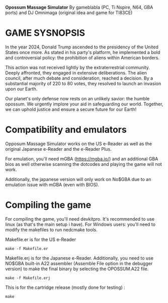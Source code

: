**Opossum Massage Simulator**
By gameblabla (PC, Ti Nspire, N64, GBA ports) and DJ Omnimaga (original idea and game for TI83CE)

GAME SYSNOPSIS
===============
In the year 2024, Donald Trump ascended to the presidency of the United States once more. 
As stated in his party's platform, he implemented a bold and controversial policy: the prohibition of aliens within American borders.

This action was not received lightly by the extraterrestrial community. 
Deeply affronted, they engaged in extensive deliberations. 
The alien council, after much debate and consideration, reached a decision. 
By a substantial majority of 220 to 80 votes, they resolved to launch an invasion upon our Earth.

Our planet's only defense now rests on an unlikely savior: the humble opossum. We urgently implore your aid in safeguarding our world. Together, we can uphold justice and ensure a secure future for our Earth!

Compatibility and emulators
============================
Opposum Massage Simulator works on the US e-Reader as well as the original Japanese e-Reader and the e-Reader Plus.

For emulation, you'll need mGBA (https://mgba.io/) and an additional GBA bios as well otherwise scanning the dotcodes
and playing the game will not work.

Additionally, the japanese version will only work on No$GBA due to an emulation issue with mGBA (even with BIOS).

Compiling the game
=====================
For compiling the game, you'll need devkitpro.
It's recommended to use linux (as that's the main setup i have). 
For Windows users: you'll need to modify the makefiles to run nedcmake tools.

Makefile.er is for the US e-Reader
```
make -f Makefile.er
```

Makefile.erj is for the Japanese e-Reader. 
Additionally, you need to use NO$GBA built-in A22 assembler (Assemble File option in the debugger version) to make the final binary by selecting the OPOSSUM.A22 file.
```
make -f Makefile.erj
```

This is for the cartridge release (mostly done for testing) :
```
make
```

